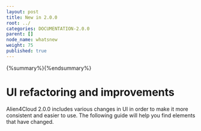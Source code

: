 ```yaml
---
layout: post
title: New in 2.0.0
root: ../
categories: DOCUMENTATION-2.0.0
parent: []
node_name: whatsnew
weight: 75
published: true
---
```


{%summary%}{%endsummary%}

# UI refactoring and improvements

Alien4Cloud 2.0.0 includes various changes in UI in order to make it more consistent and easier to use. The following guide will help you find elements that have changed.
